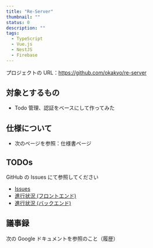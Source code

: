 ```yaml
---
title: "Re-Server"
thumbnail: ""
status: 0
description: ""
tags:
  - TypeScript
  - Vue.js
  - NestJS
  - Firebase 
---
```


プロジェクトの URL：<https://github.com/okakyo/re-server>

## 対象とするもの

- Todo 管理、認証をベースにして作ってみた

## 仕様について

- 次のページを参照：<nuxt-link to="specification/re-server">仕様書ページ</nuxt-link>

## TODOs

GitHub の Issues にて参照してください

- [Issues](https://github.com/okakyo/re-server/issues)
- [進行状況 (フロントエンド)](https://github.com/okakyo/re-server/projects/1)
- [進行状況 (バックエンド)](https://github.com/okakyo/re-server/projects/2)

## 議事録

次の Google ドキュメントを参照のこと（履歴）
